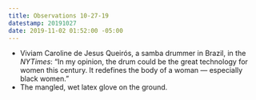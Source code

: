 ```yaml
---
title: Observations 10-27-19
datestamp: 20191027
date: 2019-11-02 01:52:00 -05:00
---
```


- Viviam Caroline de Jesus Queirós, a samba drummer in Brazil, in the *NYTimes*: “In my opinion, the drum could be the great technology for women this century. It redefines the body of a woman — especially black women.”
- The mangled, wet latex glove on the ground.
